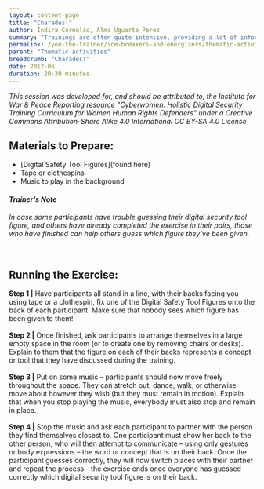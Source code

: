 ```yaml
---
layout: content-page
title: "Charades!"
author: Indira Cornelio, Alma Uguarte Perez
summary: "Trainings are often quite intensive, providing a lot of information to absorb in a relatively short time. This exercise is tool that you can use to test participants’ knowledge and comprehension while simultaneously offering a fun and relaxing environment for de-stressing."
permalink: /you-the-trainer/ice-breakers-and-energizers/thematic-activities/charades/
parent: "Thematic Activities"
breadcrumb: "Charades!"
date: 2017-06
duration: 20-30 minutes
---
```

*This session was developed for, and should be attributed to, the Institute for War & Peace Reporting resource "Cyberwomen: Holistic Digital Security Training Curriculum for Women Human Rights Defenders" under a Creative Commons Attribution-Share Alike 4.0 International CC BY-SA 4.0 License*

## Materials to Prepare: 
- [Digital Safety Tool Figures](found here)
- Tape or clothespins
- Music to play in the background

#### *Trainer's Note*
*In case some participants have trouble guessing their digital security tool figure, and others have already completed the exercise in their pairs, those who have finished can help others guess which figure they’ve been given.*
<br><br>
 
## Running the Exercise:
**Step 1 |** Have participants all stand in a line, with their backs facing you – using tape or a clothespin, fix one of the Digital Safety Tool Figures onto the back of each participant. Make sure that nobody sees which figure has been given to them!
<br><br>
**Step 2 |** Once finished, ask participants to arrange themselves in a large empty space in the room (or to create one by removing chairs or desks). Explain to them that the figure on each of their backs represents a concept or tool that they have discussed during the training.
<br><br>
**Step 3 |** Put on some music – participants should now move freely throughout the space. They can stretch out, dance, walk, or otherwise move about however they wish (but they must remain in motion). Explain that when you stop playing the music, everybody must also stop and remain in place.
<br><br>
**Step 4 |** Stop the music and ask each participant to partner with the person they find themselves closest to. One participant must show her back to the other person, who will then attempt to communicate – using only gestures or body expressions – the word or concept that is on their back. Once the participant guesses correctly, they will now switch places with their partner and repeat the process - the exercise ends once everyone has guessed correctly which digital security tool figure is on their back.
